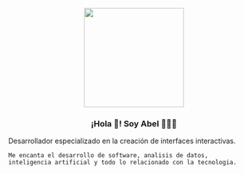 <p align="center" width="300">
   <img align="center" width="200" src="https://avatars.githubusercontent.com/u/63768475?v=4" />
   <h3 align="center">¡Hola 👋! Soy Abel 👨🏻‍💻</h3>
</p>

Desarrollador especializado en la creación de interfaces interactivas.
```
Me encanta el desarrollo de software, analisis de datos,
inteligencia artificial y todo lo relacionado con la tecnologia.
```
